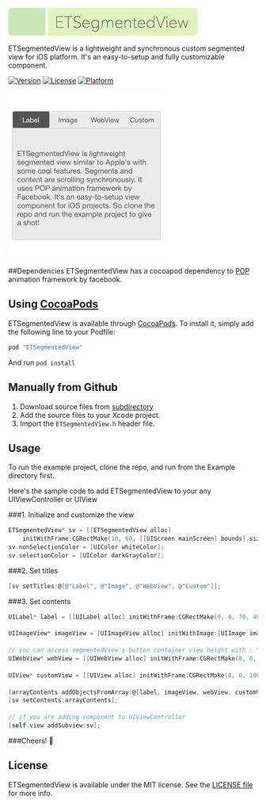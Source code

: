 ![](etsegmentedview_logo.png)

ETSegmentedView is a lightweight and synchronous custom segmented view for iOS platform. It's an easy-to-setup and fully customizable component.

[![Version](https://img.shields.io/cocoapods/v/ETSegmentedView.svg?style=flat)](http://cocoapods.org/pods/ETSegmentedView)
[![License](https://img.shields.io/cocoapods/l/ETSegmentedView.svg?style=flat)](http://cocoapods.org/pods/ETSegmentedView)
[![Platform](https://img.shields.io/cocoapods/p/ETSegmentedView.svg?style=flat)](http://cocoapods.org/pods/ETSegmentedView)

![](segmented_clip.gif)

##Dependencies
ETSegmentedView has a cocoapod dependency to [POP](https://github.com/facebook/pop) animation framework by facebook.

## Using [CocoaPods](http://cocoapods.org/)

ETSegmentedView is available through [CocoaPods](http://cocoapods.org). To install
it, simply add the following line to your Podfile:

```ruby
pod "ETSegmentedView"
```

And run `pod install`

## Manually from Github
1. Download source files from [subdirectory](https://github.com/ersentekin/ETSegmentedView/tree/master/Pod/Classes)
2. Add the source files to your Xcode project.
3. Import the `ETSegmentedView.h` header file. 

## Usage

To run the example project, clone the repo, and run  from the Example directory first.

Here's the sample code to add ETSegmentedView to your any UIViewController or UIView

###1. Initialize and customize the view
```objectivec
ETSegmentedView* sv = [[ETSegmentedView alloc] 
	initWithFrame:CGRectMake(10, 60, [[UIScreen mainScreen] bounds].size.width - 20, 260)];
sv.nonSelectionColor = [UIColor whiteColor];
sv.selectionColor = [UIColor darkGrayColor];
```

###2. Set titles
```objectivec
[sv setTitles:@[@"Label", @"Image", @"WebView", @"Custom"]];
```

###3. Set contents
```objectivec
UILabel* label = [[UILabel alloc] initWithFrame:CGRectMake(0, 0, 70, 40)];

UIImageView* imageView = [UIImageView alloc] initWithImage:[UIImage imageNamed:@"photo.png"];

// you can access segmentedView's button container view height with : "sv.viewButtons"
UIWebView* webView = [[UIWebView alloc] initWithFrame:CGRectMake(0, 0, sv.frame.size.width, sv.frame.size.height - sv.viewButtons.frame.size.height)];

UIView* customView = [[UIView alloc] initWithFrame:CGRectMake(0, 0, 100, 50)];

[arrayContents addObjectsFromArray:@[label, imageView, webView, customView]];
[sv setContents:arrayContents];

// if you are adding component to UIViewController
[self.view addSubview:sv];
```
###Cheers! 🍻

## License

ETSegmentedView is available under the MIT license. See the [LICENSE file](https://github.com/ersentekin/ETSegmentedView/blob/master/LICENSE) for more info.
